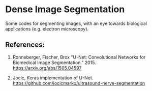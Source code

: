 # Dense Image Segmentation

Some codes for segmenting images, with an eye towards biological applications (e.g. electron microscopy).

## References:
1.  Ronneberger, Fischer, Brox "U-Net: Convolutional Networks for Biomedical Image Segmentation." 2015. https://arxiv.org/abs/1505.04597 

2.  Jocic, Keras implementation of U-Net. https://github.com/jocicmarko/ultrasound-nerve-segmentation
